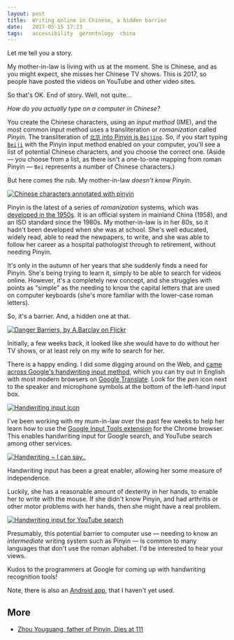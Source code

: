 ```yaml
---
layout: post
title:  Writing online in Chinese, a hidden barrier
date:   2017-05-15 17:23
tags:   accessibility  gerontology  china
---
```



Let me tell you a story.

My mother-in-law is living with us at the moment.
She is Chinese, and as you might expect, she misses her Chinese TV shows.
This is 2017, so people have posted the videos on YouTube and other video sites.

So that's OK. End of story. Well, not quite...

_How do you actually type on a computer in Chinese?_

You create the Chinese characters, using an _input method_ (IME),
and the most common input method uses a transliteration or _romanization_ called _Pinyin_.
The transliteration of [`北京` into Pinyin is `Beijing`][beijing-r].
So, if you start typing [`Beiji`][beijing] with the Pinyin input method enabled on your computer,
you'll see a list of potential Chinese characters, and you choose the correct one.
(Aside — you choose from a list, as there isn't a one-to-one mapping from roman Pinyin — `Bei` represents a number of Chinese characters.)

But here comes the rub. My mother-in-law _doesn't know Pinyin_.

[![Chinese characters annotated with pinyin][dajia-img]][dajia]

Pinyin is the latest of a series of _romanization_ systems, which was [developed in the 1950s][pinyin].
It is an official system in mainland China (1958), and an ISO standard since the 1980s.
My mother-in-law is in her 80s, so it hadn't been developed when she was at school.
She's well educated, widely read, able to read the newpapers, to write,
and she was able to follow her career as a hospital pathologist through to retirement, without needing Pinyin.

It's only in the autumn of her years that she suddenly finds a need for Pinyin.
She's being trying to learn it, simply to be able to search for videos online.
However, it's a completely new concept, and she struggles with points as "simple" as the needing to
know the capital letters that are used on computer keyboards (she's more familiar with the lower-case roman letters).

So, it's a barrier. And, a hidden one at that.

[![Danger Barriers, by A.Barclay on Flickr][barrier-img]][barrier]

Initially, a few weeks back, it looked like she would have to do without her TV shows,
or at least rely on my wife to search for her.

There is a happy ending. I did some digging around on the Web,
and [came across Google's handwriting input method][gg-hand],
which you can try out in English with most modern browsers on [Google Translate][gg-trans].
Look for the _pen_ icon next to the speaker and microphone symbols at the bottom of the left-hand input box.

[![Handwriting input icon][g-hand-ico-img]][g-hand-ico]

<!--[![handwriting input][img-1]][gg-hand]-->

I've been working with my mum-in-law over the past few weeks to help her learn
how to use the [Google Input Tools extension][chrome-ext] for the Chrome browser.
This enables handwriting input for Google search, and YouTube search among other services.

[![Handwriting ~ I can say..][g-hand-i-can-img]][g-hand-i-can]

Handwriting input has been a great enabler, allowing her some measure of independence.

Luckily, she has a reasonable amount of dexterity in her hands, to enable her to write with the mouse.
If she didn't know Pinyin, and had arthritis or other motor problems with her hands, then she might have a real problem.

[![Handwriting input for YouTube search][g-hand-youtube-img]][g-hand-youtube]

Presumably, this potential barrier to computer use —
needing to know an _intermediate_ writing system such as Pinyin
— is common to many languages that don't use the roman alphabet.
I'd be interested to hear your views.

Kudos to the programmers at Google for coming up with handwriting recognition tools!

Note, there is also an [Android app][play], that I haven't yet used.


## More

* [Zhou Youguang, father of Pinyin, Dies at 111][Zhou-Youguang-obit]


[pinyin]: https://en.wikipedia.org/wiki/Pinyin
[search]: https://google.com/search?q=How+do+you+type+in+Chinese?
[beijing]: https://translate.google.com/?source=osdd#auto/zh-CN/Beijing
[beijing-r]: https://translate.google.com/?source=osdd#auto/en/%E5%8C%97%E4%BA%AC
[gg-hand]: https://google.com/inputtools/services/features/handwriting.html
[gg-faq]: https://support.google.com/faqs/faq/6188721?hl=en
[gg-trans]: https://translate.google.com/?source=osdd#en/en/Hi
[chrome-ext]: https://chrome.google.com/webstore/detail/google-input-tools/mclkkofklkfljcocdinagocijmpgbhab
[play]: https://play.google.com/store/apps/details?id=com.google.android.apps.handwriting.ime&hl=en_GB

[homesick]: http://ask.metafilter.com/244278/I-feel-lonely
[hs-2]: https://www.theinterngroup.com/our-blog/how-to-cope-with-loneliness-abroad/

[barrier]: https://flickr.com/photos/electropod/3869271590 "Danger Barriers, by A.Barclay on Flickr"
[barrier-img]: https://c1.staticflickr.com/3/2566/3869271590_b1e0afc3d1_m.jpg
[img-1]: https://www.google.com/inputtools/images/features/handwriting.png
[zhuyin]: https://commons.wikimedia.org/wiki/File:Zhuyin_keybd_layout_w_pinyin_-w-.svg
[dajia]: https://commons.wikimedia.org/wiki/File:Dajia-shuo-Putonghua-2817.jpg
    "Chinese characters annotated with pinyin"
[dajia-img]: https://upload.wikimedia.org/wikipedia/commons/thumb/6/61/Dajia-shuo-Putonghua-2817.jpg/640px-Dajia-shuo-Putonghua-2817.jpg
[tones]: https://commons.wikimedia.org/wiki/File:Pinyin_accents.svg

[flickr-size]: https://flickr.com/services/api/misc.urls.html
[g-hand-ico]: https://flickr.com/photos/nfreear/34296737840 "Handwriting icon, on Google Translate"
[g-hand-ico-img]: https://c1.staticflickr.com/5/4167/34296737840_bcd615585f_n.jpg
[g-hand-i-can]: https://www.flickr.com/photos/nfreear/34681375455 "Handwriting - 'I can say here to you'"
[g-hand-i-can-img]: https://c1.staticflickr.com/5/4194/34681375455_7071fd4b1f_c.jpg
[g-hand-youtube]: https://flickr.com/photos/nfreear/34296744260 "Handwriting input for YouTube search"
[g-hand-youtube-img]: https://c1.staticflickr.com/5/4189/34296744260_8bd1b32c9c_c.jpg

[Zhou-Youguang-obit]: https://www.nytimes.com/2017/01/14/world/asia/zhou-youguang-who-made-writing-chinese-as-simple-as-abc-dies-at-111.html?_r=0
    "'Zhou Youguang, Who Made Writing Chinese as Simple as ABC, Dies at 111 - 点击查看本文中文版''"

[end]: //End.
